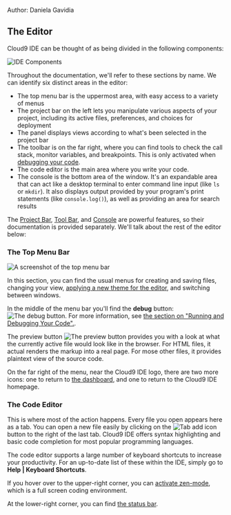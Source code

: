 Author: Daniela Gavidia

## The Editor

Cloud9 IDE can be thought of as being divided in the following components:

![IDE Components](./images/editorNaming.png)

Throughout the documentation, we'll refer to these sections by name. We can identify six distinct areas in the editor:

* The top menu bar is the uppermost area, with easy access to a variety of menus
* The project bar on the left lets you manipulate various aspects of your project, including its active files, preferences, and choices for deployment
* The panel displays views according to what's been selected in the project bar
* The toolbar is on the far right, where you can find tools to check the call stack, monitor variables, and breakpoints. This is only activated when [debugging your code](./running_and_debugging_your_code.html).
* The code editor is the main area where you write your code.
* The console is the bottom area of the window. It's an expandable area that can act like a desktop terminal to enter command line input (like `ls` or `mkdir`). It also displays output provided by your program's print statements (like `console.log()`), as well as providing an area for search results

The [Project Bar](./project_bar.html), [Tool Bar](./toolbar.html), and [Console](./console.html) are powerful features, so their documentation is provided separately. We'll talk about the rest of the editor below:

### The Top Menu Bar

![A screenshot of the top menu bar](./images/topMenuBar.png)

In this section, you can find the usual menus for creating and saving files, changing your view, [applying a new theme for the editor](./applying_themes.html), and switching between windows.

In the middle of the menu bar you'll find the **debug** button: ![The debug button](./icons/debugButton.png). For more information, see [the section on "Running and Debugging Your Code".](./running_and_debugging_your_code.html).

The preview button ![The preview button](./icons/previewButton.png) provides you with a look at what the currently active file would look like in the browser. For HTML files, it actual renders the markup into a real page. For mose other files, it provides plaintext view of the source code.

On the far right of the menu, near the Cloud9 IDE logo, there are two more icons: one to return to [the dashboard](./dashboard.html), and one to return to the Cloud9 IDE homepage.

### The Code Editor

This is where most of the action happens. Every file you open appears here as a tab. You can open a new file easily by clicking on the ![Tab add icon](./icons/tabPlusIcon.png) button to the right of the last tab. Cloud9 IDE offers syntax highlighting and basic code completion for most popular programming languages.

The code editor supports a large number of keyboard shortcuts to increase your productivity. For an up-to-date list of these within the IDE, simply go to **Help | Keyboard Shortcuts**.

If you hover over to the upper-right corner, you can [activate zen-mode](./zen_mode.html), which is a full screen coding environment. 

At the lower-right corner, you can find [the status bar](./status_bar.html).